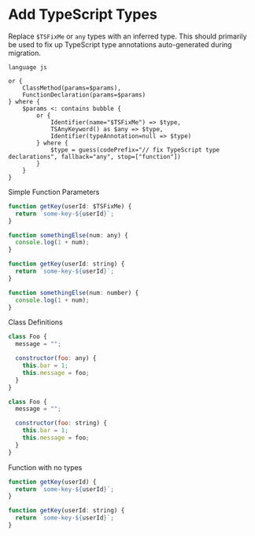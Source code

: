# Add TypeScript Types

Replace `$TSFixMe` or `any` types with an inferred type. This should primarily be used to fix up TypeScript type annotations auto-generated during migration.

<!-- **NOTE**: This file is not directly used yet. It's just here for reference.
Copy the actual pattern into ../workflows/js-to-ts.ts as well. -->

```grit
language js

or {
    ClassMethod(params=$params),
    FunctionDeclaration(params=$params)
} where {
    $params <: contains bubble {
        or {
            Identifier(name="$TSFixMe") => $type,
            TSAnyKeyword() as $any => $type,
            Identifier(typeAnnotation=null => $type)
        } where {
            $type = guess(codePrefix="// fix TypeScript type declarations", fallback="any", stop=["function"])
        }
    }
}
```

Simple Function Parameters

```js
function getKey(userId: $TSFixMe) {
  return `some-key-${userId}`;
}

function somethingElse(num: any) {
  console.log(1 + num);
}
```

```js
function getKey(userId: string) {
  return `some-key-${userId}`;
}

function somethingElse(num: number) {
  console.log(1 + num);
}
```

Class Definitions

```js
class Foo {
  message = "";

  constructor(foo: any) {
    this.bar = 1;
    this.message = foo;
  }
}
```

```js
class Foo {
  message = "";

  constructor(foo: string) {
    this.bar = 1;
    this.message = foo;
  }
}
```

Function with no types

```js
function getKey(userId) {
  return `some-key-${userId}`;
}
```

```js
function getKey(userId: string) {
  return `some-key-${userId}`;
}
```
